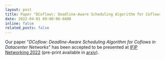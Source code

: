 ```yaml
---
layout: post
title: Paper "DCoflow\: Deadline-Aware Scheduling Algorithm for Coflows in Datacenter Networks" has been accepted to IFIP Networking
date: 2022-04-01 09:00:00-0400
inline: false
related_posts: false
---
```


Our paper "*DCoflow: Deadline-Aware Scheduling Algorithm for Coflows in Datacenter Networks*" has been accepted to be presented at [IFIP Networking 2022](https://networking.ifip.org/2022/) (pre-print available in [arxiv](https://arxiv.org/abs/2205.01229)).
